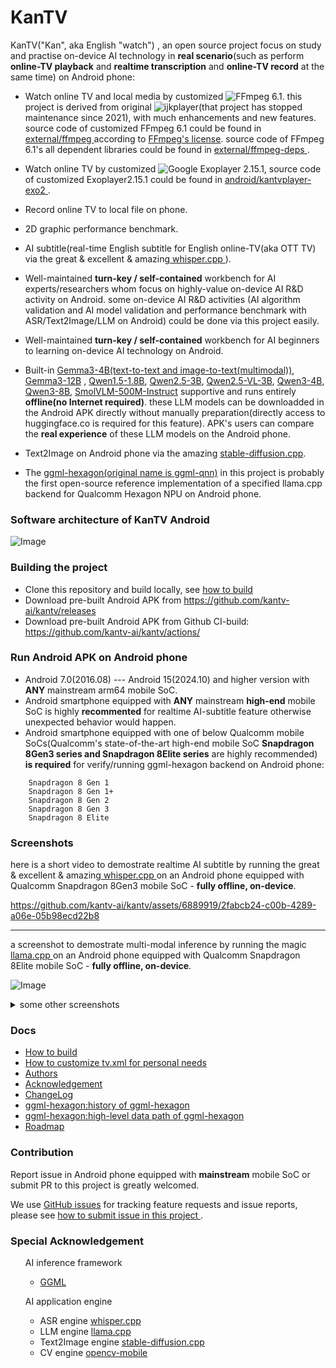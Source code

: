 # KanTV

KanTV("Kan", aka English "watch") , an open source project focus on study and practise on-device AI technology in <b>real scenario</b>(such as perform <b>online-TV playback</b> and <b>realtime transcription</b> and <b>online-TV record</b> at the same time) on Android phone:


- Watch online TV and local media by customized ![FFmpeg 6.1](https://github.com/kantv-ai/FFmpeg). this project is derived from original ![ijkplayer](https://github.com/kantv-ai/kantv/tree/kantv-initial)(that project has stopped maintenance since 2021), with much enhancements and new features. source code of customized FFmpeg 6.1 could be found in <a href="https://github.com/kantv-ai/kantv/tree/master/external/ffmpeg-6.1"> external/ffmpeg </a>according to <a href="https://ffmpeg.org/legal.html">FFmpeg's license</a>. source code of FFmpeg 6.1's all dependent libraries could be found in <a href="https://github.com/kantv-ai/kantv/tree/master/external/ffmpeg-deps"> external/ffmpeg-deps </a>.

- Watch online TV by customized ![Google Exoplayer 2.15.1](https://github.com/google/ExoPlayer), source code of customized Exoplayer2.15.1 could be found in <a href="https://github.com/kantv-ai/kantv/tree/master/android/kantvplayer-exo2"> android/kantvplayer-exo2 </a>.

- Record online TV to local file on phone.

- 2D graphic performance benchmark.

- AI subtitle(real-time English subtitle for English online-TV(aka OTT TV) via the great & excellent & amazing<a href="https://github.com/ggerganov/whisper.cpp"> whisper.cpp </a>).

- Well-maintained <b>turn-key / self-contained</b> workbench for AI experts/researchers whom focus on highly-value on-device AI R&D activity on Android. some on-device AI R&D activities (AI algorithm validation and AI model validation and performance benchmark with ASR/Text2Image/LLM on Android) could be done via this project easily.

- Well-maintained <b>turn-key / self-contained</b> workbench for AI beginners to learning on-device AI technology on Android.

- Built-in [Gemma3-4B(text-to-text and image-to-text(multimodal))](https://huggingface.co/ggml-org/gemma-3-4b-it-GGUF/tree/main), [Gemma3-12B](https://huggingface.co/ggml-org/gemma-3-12b-it-GGUF/) , [Qwen1.5-1.8B](https://huggingface.co/Qwen/Qwen1.5-1.8B-Chat-GGUF), [Qwen2.5-3B](https://huggingface.co/Qwen/Qwen2.5-3B-Instruct-GGUF), [Qwen2.5-VL-3B](https://huggingface.co/ggml-org/Qwen2.5-VL-3B-Instruct-GGUF), [Qwen3-4B](https://huggingface.co/Qwen/Qwen3-4B/tree/main), [Qwen3-8B](https://huggingface.co/Qwen/Qwen3-8B), [SmolVLM-500M-Instruct](https://huggingface.co/ggml-org/SmolVLM-500M-Instruct-GGUF/tree/main) supportive and runs entirely <b>offline(no Internet required)</b>. these LLM models can be downloadded in the Android APK directly without manually preparation(directly access to huggingface.co is required for this feature). APK's users can compare the <b>real experience</b> of these LLM models on the Android phone.

- Text2Image on Android phone via the amazing [stable-diffusion.cpp](https://github.com/leejet/stable-diffusion.cpp).

- The [ggml-hexagon(original name is ggml-qnn)](https://github.com/kantv-ai/kantv/blob/master/core/ggml/llamacpp/ggml/src/ggml-hexagon/ggml-hexagon.cpp)  in this project is probably the first open-source reference implementation of a specified llama.cpp backend for Qualcomm Hexagon NPU on Android phone.

### Software architecture of KanTV Android

![Image](https://github.com/user-attachments/assets/68e6e7ff-6b45-4bb8-a07a-c692fe7d05ba)

### Building the project

- Clone this repository and build locally, see [how to build](./docs/how-to-build.md)
- Download pre-built Android APK from https://github.com/kantv-ai/kantv/releases
- Download pre-built Android APK from Github CI-build: https://github.com/kantv-ai/kantv/actions/

### Run Android APK on Android phone
- Android 7.0(2016.08) --- Android 15(2024.10) and higher version with <b>ANY</b> mainstream arm64 mobile SoC.
- Android smartphone equipped with <b>ANY</b> mainstream <b>high-end</b> mobile SoC is highly <b>recommented</b> for realtime AI-subtitle feature otherwise unexpected behavior would happen.
- Android smartphone equipped with one of below Qualcomm mobile SoCs(Qualcomm's state-of-the-art high-end mobile SoC <b>Snapdragon 8Gen3 series and Snapdragon 8Elite series</b> are highly recommended) <b>is required</b> for verify/running ggml-hexagon backend on Android phone:
```
    Snapdragon 8 Gen 1
    Snapdragon 8 Gen 1+
    Snapdragon 8 Gen 2
    Snapdragon 8 Gen 3
    Snapdragon 8 Elite
```


### Screenshots

here is a short video to demostrate realtime AI subtitle by running the great & excellent & amazing<a href="https://github.com/ggerganov/whisper.cpp"> whisper.cpp </a> on an Android phone equipped with Qualcomm Snapdragon 8Gen3 mobile SoC - <b>fully offline, on-device</b>.

https://github.com/kantv-ai/kantv/assets/6889919/2fabcb24-c00b-4289-a06e-05b98ecd22b8

----

a screenshot to demostrate multi-modal inference by running the magic <a href="https://github.com/ggerganov/llama.cpp"> llama.cpp </a> on an Android phone equipped with Qualcomm Snapdragon 8Elite mobile SoC  - <b>fully offline, on-device</b>.

![Image](https://github.com/user-attachments/assets/c406951a-383a-4943-a58d-cda401148f9e)




<details>
  <summary>some other screenshots</summary>
  <ol>

![Image](https://github.com/user-attachments/assets/d9c9bc39-d0d8-4d50-b74d-59152de28d6d)

![Image](https://github.com/user-attachments/assets/025a8ff0-7584-4df2-97a5-f4e655a52e0f)


----

a screenshot to demostrate ASR inference by running the excellent <a href="https://github.com/ggerganov/whisper.cpp"> whisper.cpp </a> on an Android phone equipped with Qualcomm Snapdragon 8Gen3 mobile SoC - <b>fully offline, on-device</b>.

![Image](https://github.com/user-attachments/assets/46856bf2-cc4b-4b0a-9209-d07825fba2e7)


----
a screenshot to demostrate Text-2-Image inference by running the amazaing <a href="https://github.com/leejet/stable-diffusion.cpp"> stable-diffusion.cpp </a> on an Android phone equipped with Qualcomm Snapdragon 8Elite mobile SoC - <b>fully offline, on-divice</b>.

![713992135](https://github.com/user-attachments/assets/fd6de03a-1f26-45b9-8336-078f928a98b6)

----
a screenshot to demostrate download LLM model in APK.

![1213951738](https://github.com/user-attachments/assets/5a0a965e-1752-475e-a2c1-63e6f60a9009)
![1242080159](https://github.com/user-attachments/assets/32586234-4b2c-4d43-b0ab-498c56de44b3)

  </ol>
</details>




### Docs
- [How to build](./docs/how-to-build.md)
- [How to customize tv.xml for personal needs](./docs/how-to-customize-tv-xml.md)
- [Authors](./AUTHORS)
- [Acknowledgement](./docs/acknowledgement.md)
- [ChangeLog](./release/README.md)
- [ggml-hexagon:history of ggml-hexagon](https://github.com/zhouwg/ggml-hexagon/discussions/18)
- [ggml-hexagon:high-level data path of ggml-hexagon](https://github.com/zhouwg/ggml-hexagon/discussions/33)
- [Roadmap](https://github.com/kantv-ai/kantv/discussions/262)


### Contribution

Report issue in Android phone equipped with <b>mainstream</b> mobile SoC or submit PR to this project is greatly welcomed.

We use [GitHub issues](https://github.com/kantv-ai/kantv/issues) for tracking feature requests and issue reports, please see [how to submit issue in this project ](https://github.com/kantv-ai/kantv/issues/1).

<!--
comment out this section because some contributors in the upstream project might-be don't want to be appeared here

### Contributors

[![Contributors](http://contrib.nn.ci/api?repo=kantv-ai/kantv)](https://github.com/kantv-ai/kantv/graphs/contributors)

-->


### Special Acknowledgement

 <ul>AI inference framework

   <ul>
  <li>
   <a href="https://github.com/ggml-org/ggml">GGML</a>
   </li>


  </ul>

  </ul>

 <ul>AI application engine

  <ul>
  <li>
   ASR engine <a href="https://github.com/ggml-org/whisper.cpp">whisper.cpp</a>
  </li>

   <li>
  LLM engine <a href="https://github.com/ggml-org/llama.cpp">llama.cpp</a>
  </li>

  <li>
   Text2Image engine <a href="https://github.com/leejet/stable-diffusion.cpp">stable-diffusion.cpp</a>
  </li>

  <li>
   CV engine <a href="https://github.com/nihui/opencv-mobile">opencv-mobile</a>
  </li>

  </ul>

  </ul>
